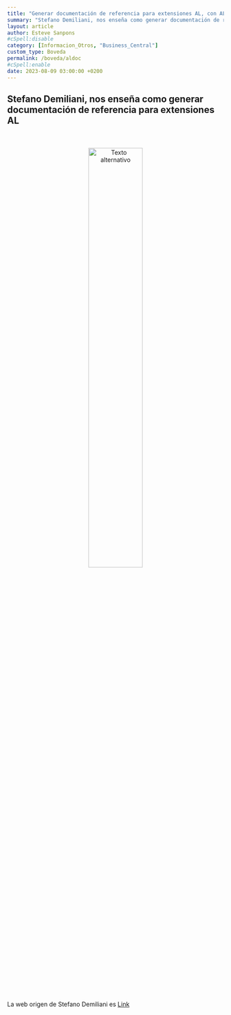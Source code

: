 ```yaml
---
title: "Generar documentación de referencia para extensiones AL, con ALDoc"
summary: "Stefano Demiliani, nos enseña como generar documentación de referencia para extensiones AL"
layout: article
author: Esteve Sanpons
#cSpell:disable
category: [Informacion_Otros, "Business_Central"]
custom_type: Boveda
permalink: /boveda/aldoc
#cSpell:enable
date: 2023-08-09 03:00:00 +0200
---
```


## Stefano Demiliani, nos enseña como generar documentación de referencia para extensiones AL

<br>
<br>

<div align="center">
  <a href="https://demiliani.com/2023/08/21/introducing-aldoc-a-new-command-line-tool-for-generating-reference-documentation-for-al-extensions/">
    <img src="https://demiliani.files.wordpress.com/2023/08/aldocs_02.png?w=1140&h=439" alt="Texto alternativo" width="50%" height="50%">
  </a>
</div>

<br>

La web origen de Stefano Demiliani es [Link](https://demiliani.com/)
